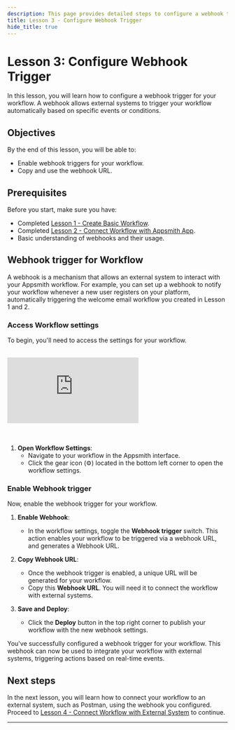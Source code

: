 ```yaml
---
description: This page provides detailed steps to configure a webhook trigger for a workflow on Appsmith.
title: Lesson 3 - Configure Webhook Trigger
hide_title: true
---
```


# Lesson 3: Configure Webhook Trigger

In this lesson, you will learn how to configure a webhook trigger for your workflow. A webhook allows external systems to trigger your workflow automatically based on specific events or conditions. 

## Objectives 

By the end of this lesson, you will be able to:
* Enable webhook triggers for your workflow.
* Copy and use the webhook URL.

## Prerequisites

Before you start, make sure you have:
* Completed [Lesson 1 - Create Basic Workflow](/workflows/tutorials/create-workflow).
* Completed [Lesson 2 - Connect Workflow with Appsmith App](/workflows/tutorials/execute-workflow-from-appsmith-app).
* Basic understanding of webhooks and their usage.

## Webhook trigger for Workflow

A webhook is a mechanism that allows an external system to interact with your Appsmith workflow. For example, you can set up a webhook to notify your workflow whenever a new user registers on your platform, automatically triggering the welcome email workflow you created in Lesson 1 and 2.

### Access Workflow settings

To begin, you'll need to access the settings for your workflow.

 <br/>  
 <div style={{ position: "relative", paddingBottom: "calc(50.520833333333336% + 41px)", height: "0", width: "100%" }}>
    <iframe src="https://demo.arcade.software/VnWRWB1N8ez0WqQjVGsw?embed" frameborder="0" loading="lazy" webkitallowfullscreen mozallowfullscreen allowfullscreen style={{ position: "absolute", top: "0", left: "0", width: "100%", height: "100%", colorScheme: "light" }} title="Appsmith | Configure webhook trigger">
    </iframe>
    </div>
<br/><br/>

1. **Open Workflow Settings**:
   - Navigate to your workflow in the Appsmith interface.
   - Click the gear icon (⚙️) located in the bottom left corner to open the workflow settings.

### Enable Webhook trigger

Now, enable the webhook trigger for your workflow.

1. **Enable Webhook**:
   - In the workflow settings, toggle the **Webhook trigger** switch. This action enables your workflow to be triggered via a webhook URL, and generates a Webhook URL.

2. **Copy Webhook URL**:
   - Once the webhook trigger is enabled, a unique URL will be generated for your workflow.
   - Copy this **Webhook URL**. You will need it to connect the workflow with external systems.

3. **Save and Deploy**:
   - Click the **Deploy** button in the top right corner to publish your workflow with the new webhook settings.

You've successfully configured a webhook trigger for your workflow. This webhook can now be used to integrate your workflow with external systems, triggering actions based on real-time events.

## Next steps

In the next lesson, you will learn how to connect your workflow to an external system, such as Postman, using the webhook you configured. Proceed to [Lesson 4 - Connect Workflow with External System](/workflows/tutorials/execute-workflow-from-external-system) to continue.

---

